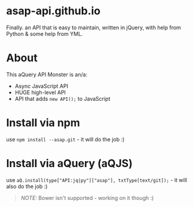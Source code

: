 # asap-api.github.io
Finally. an API that is easy to maintain, written in jQuery, with help from Python & some help from YML.
# About
This aQuery API Monster is an/a:
- Async JavaScript API
- HUGE high-level API
- API that adds `new API();` to JavaScript
# Install via npm
use `npm install --asap.git` - it will do the job :)
# Install via aQuery (aQJS)
use `aQ.install(type["API:jq|py"]["asap"], txtType[text/git]);` - it will also do the job :)
> *NOTE:* Bower isn't supported - working on it though :)

